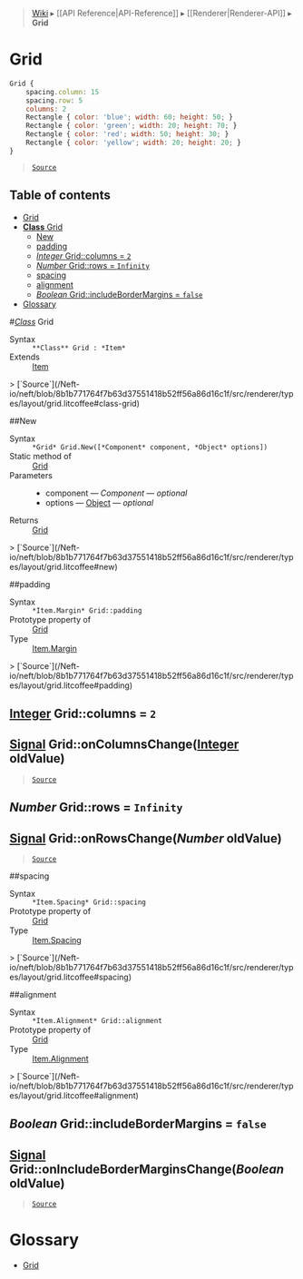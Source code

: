 > [Wiki](Home) ▸ [[API Reference|API-Reference]] ▸ [[Renderer|Renderer-API]] ▸ **Grid**

# Grid

```javascript
Grid {
    spacing.column: 15
    spacing.row: 5
    columns: 2
    Rectangle { color: 'blue'; width: 60; height: 50; }
    Rectangle { color: 'green'; width: 20; height: 70; }
    Rectangle { color: 'red'; width: 50; height: 30; }
    Rectangle { color: 'yellow'; width: 20; height: 20; }
}
```

> [`Source`](/Neft-io/neft/blob/8b1b771764f7b63d37551418b52ff56a86d16c1f/src/renderer/types/layout/grid.litcoffee#grid)

## Table of contents
* [Grid](#grid)
* [**Class** Grid](#class-grid)
  * [New](#new)
  * [padding](#padding)
  * [*Integer* Grid::columns = `2`](#integer-gridcolumns--2)
  * [*Number* Grid::rows = `Infinity`](#number-gridrows--infinity)
  * [spacing](#spacing)
  * [alignment](#alignment)
  * [*Boolean* Grid::includeBorderMargins = `false`](#boolean-gridincludebordermargins--false)
* [Glossary](#glossary)

#*[Class](/Neft-io/neft/wiki/Renderer-Class-API#class-class)* Grid
<dl><dt>Syntax</dt><dd><code>&#x2A;&#x2A;Class&#x2A;&#x2A; Grid : &#x2A;Item&#x2A;</code></dd><dt>Extends</dt><dd><a href="/Neft-io/neft/wiki/Renderer-Item-API#class-item">Item</a></dd></dl>
> [`Source`](/Neft-io/neft/blob/8b1b771764f7b63d37551418b52ff56a86d16c1f/src/renderer/types/layout/grid.litcoffee#class-grid)

##New
<dl><dt>Syntax</dt><dd><code>&#x2A;Grid&#x2A; Grid.New([&#x2A;Component&#x2A; component, &#x2A;Object&#x2A; options])</code></dd><dt>Static method of</dt><dd><a href="/Neft-io/neft/wiki/Renderer-Grid-API#class-grid">Grid</a></dd><dt>Parameters</dt><dd><ul><li>component — <i>Component</i> — <i>optional</i></li><li>options — <a href="/Neft-io/neft/wiki/Utils-API#isobject">Object</a> — <i>optional</i></li></ul></dd><dt>Returns</dt><dd><a href="/Neft-io/neft/wiki/Renderer-Grid-API#class-grid">Grid</a></dd></dl>
> [`Source`](/Neft-io/neft/blob/8b1b771764f7b63d37551418b52ff56a86d16c1f/src/renderer/types/layout/grid.litcoffee#new)

##padding
<dl><dt>Syntax</dt><dd><code>&#x2A;Item.Margin&#x2A; Grid::padding</code></dd><dt>Prototype property of</dt><dd><a href="/Neft-io/neft/wiki/Renderer-Grid-API#class-grid">Grid</a></dd><dt>Type</dt><dd><a href="/Neft-io/neft/wiki/Renderer-Item.Margin-API#class-margin">Item.Margin</a></dd></dl>
> [`Source`](/Neft-io/neft/blob/8b1b771764f7b63d37551418b52ff56a86d16c1f/src/renderer/types/layout/grid.litcoffee#padding)

## [Integer](/Neft-io/neft/wiki/Utils-API#isinteger) Grid::columns = `2`

## [Signal](/Neft-io/neft/wiki/Signal-API#class-signal) Grid::onColumnsChange([Integer](/Neft-io/neft/wiki/Utils-API#isinteger) oldValue)

> [`Source`](/Neft-io/neft/blob/8b1b771764f7b63d37551418b52ff56a86d16c1f/src/renderer/types/layout/grid.litcoffee#integer-gridcolumns--2-signal-gridoncolumnschangeinteger-oldvalue)

## *Number* Grid::rows = `Infinity`

## [Signal](/Neft-io/neft/wiki/Signal-API#class-signal) Grid::onRowsChange(*Number* oldValue)

> [`Source`](/Neft-io/neft/blob/8b1b771764f7b63d37551418b52ff56a86d16c1f/src/renderer/types/layout/grid.litcoffee#number-gridrows--infinity-signal-gridonrowschangenumber-oldvalue)

##spacing
<dl><dt>Syntax</dt><dd><code>&#x2A;Item.Spacing&#x2A; Grid::spacing</code></dd><dt>Prototype property of</dt><dd><a href="/Neft-io/neft/wiki/Renderer-Grid-API#class-grid">Grid</a></dd><dt>Type</dt><dd><a href="/Neft-io/neft/wiki/Renderer-Item.Spacing-API#class-spacing">Item.Spacing</a></dd></dl>
> [`Source`](/Neft-io/neft/blob/8b1b771764f7b63d37551418b52ff56a86d16c1f/src/renderer/types/layout/grid.litcoffee#spacing)

##alignment
<dl><dt>Syntax</dt><dd><code>&#x2A;Item.Alignment&#x2A; Grid::alignment</code></dd><dt>Prototype property of</dt><dd><a href="/Neft-io/neft/wiki/Renderer-Grid-API#class-grid">Grid</a></dd><dt>Type</dt><dd><a href="/Neft-io/neft/wiki/Renderer-Item.Alignment-API#class-alignment">Item.Alignment</a></dd></dl>
> [`Source`](/Neft-io/neft/blob/8b1b771764f7b63d37551418b52ff56a86d16c1f/src/renderer/types/layout/grid.litcoffee#alignment)

## *Boolean* Grid::includeBorderMargins = `false`

## [Signal](/Neft-io/neft/wiki/Signal-API#class-signal) Grid::onIncludeBorderMarginsChange(*Boolean* oldValue)

> [`Source`](/Neft-io/neft/blob/8b1b771764f7b63d37551418b52ff56a86d16c1f/src/renderer/types/layout/grid.litcoffee#boolean-gridincludebordermargins--false-signal-gridonincludebordermarginschangeboolean-oldvalue)

# Glossary

- [Grid](#class-grid)

